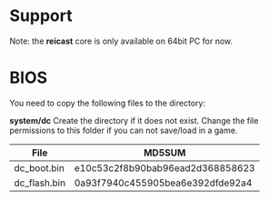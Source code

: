 # Support

Note: the **reicast** core is only available on 64bit PC for now.

# BIOS

You need to copy the following files to the directory:

**system/dc** Create the directory if it does not exist. Change the file permissions to this folder if you can not save/load in a game.

| File          | MD5SUM                            |
| ------------- | --------------------------------- |
| dc_boot.bin   | e10c53c2f8b90bab96ead2d368858623  |
| dc_flash.bin  | 0a93f7940c455905bea6e392dfde92a4  |
